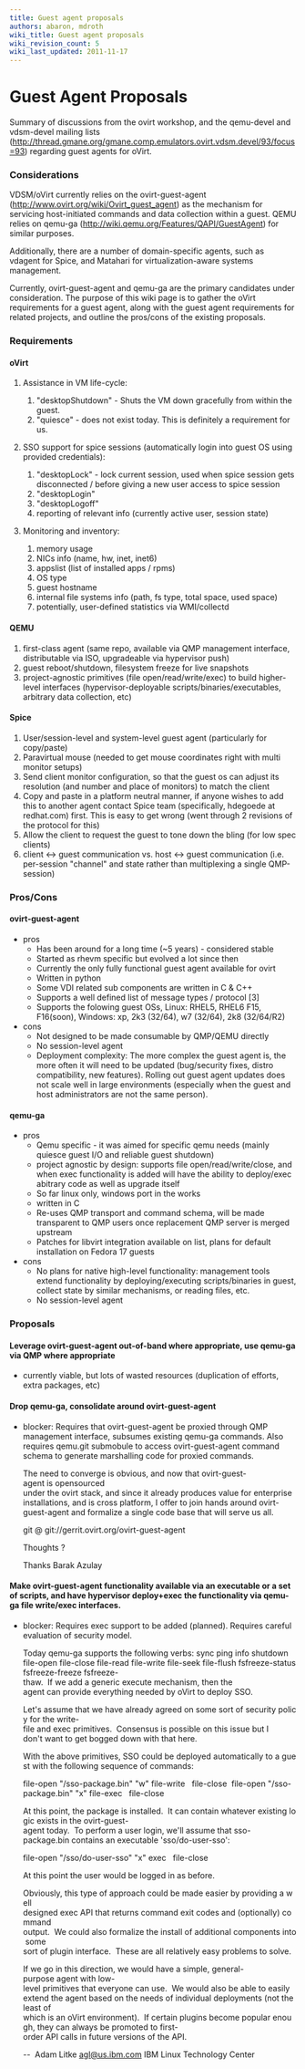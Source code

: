 ```yaml
---
title: Guest agent proposals
authors: abaron, mdroth
wiki_title: Guest agent proposals
wiki_revision_count: 5
wiki_last_updated: 2011-11-17
---
```


# Guest Agent Proposals

Summary of discussions from the ovirt workshop, and the qemu-devel and vdsm-devel mailing lists (http://thread.gmane.org/gmane.comp.emulators.ovirt.vdsm.devel/93/focus=93) regarding guest agents for oVirt.

### Considerations

VDSM/oVirt currently relies on the ovirt-guest-agent (http://www.ovirt.org/wiki/Ovirt_guest_agent) as the mechanism for servicing host-initiated commands and data collection within a guest. QEMU relies on qemu-ga (http://wiki.qemu.org/Features/QAPI/GuestAgent) for similar purposes.

Additionally, there are a number of domain-specific agents, such as vdagent for Spice, and Matahari for virtualization-aware systems management.

Currently, ovirt-guest-agent and qemu-ga are the primary candidates under consideration. The purpose of this wiki page is to gather the oVirt requirements for a guest agent, along with the guest agent requirements for related projects, and outline the pros/cons of the existing proposals.

### Requirements

#### oVirt

1.  Assistance in VM life-cycle:
    1.  "desktopShutdown" - Shuts the VM down gracefully from within the guest.
    2.  "quiesce" - does not exist today. This is definitely a requirement for us.

2.  SSO support for spice sessions (automatically login into guest OS using provided credentials):
    1.  "desktopLock" - lock current session, used when spice session gets disconnected / before giving a new user access to spice session
    2.  "desktopLogin"
    3.  "desktopLogoff"
    4.  reporting of relevant info (currently active user, session state)

3.  Monitoring and inventory:
    1.  memory usage
    2.  NICs info (name, hw, inet, inet6)
    3.  appslist (list of installed apps / rpms)
    4.  OS type
    5.  guest hostname
    6.  internal file systems info (path, fs type, total space, used space)
    7.  potentially, user-defined statistics via WMI/collectd

#### QEMU

1.  first-class agent (same repo, available via QMP management interface, distributable via ISO, upgradeable via hypervisor push)
2.  guest reboot/shutdown, filesystem freeze for live snapshots
3.  project-agnostic primitives (file open/read/write/exec) to build higher-level interfaces (hypervisor-deployable scripts/binaries/executables, arbitrary data collection, etc)

#### Spice

1.  User/session-level and system-level guest agent (particularly for copy/paste)
2.  Paravirtual mouse (needed to get mouse coordinates right with multi monitor setups)
3.  Send client monitor configuration, so that the guest os can adjust its resolution (and number and place of monitors) to match the client
4.  Copy and paste in a platform neutral manner, if anyone wishes to add this to another agent contact Spice team (specifically, hdegoede at redhat.com) first. This is easy to get wrong (went through 2 revisions of the protocol for this)
5.  Allow the client to request the guest to tone down the bling (for low spec clients)
6.  client <-> guest communication vs. host <-> guest communication (i.e. per-session "channel" and state rather than multiplexing a single QMP-session)

### Pros/Cons

#### ovirt-guest-agent

*   pros
    -   Has been around for a long time (~5 years) - considered stable
    -   Started as rhevm specific but evolved a lot since then
    -   Currently the only fully functional guest agent available for ovirt
    -   Written in python
    -   Some VDI related sub components are written in C & C++
    -   Supports a well defined list of message types / protocol [3]
    -   Supports the folowing guest OSs, Linux: RHEL5, RHEL6 F15, F16(soon), Windows: xp, 2k3 (32/64), w7 (32/64), 2k8 (32/64/R2)
*   cons
    -   Not designed to be made consumable by QMP/QEMU directly
    -   No session-level agent
    -   Deployment complexity: The more complex the guest agent is, the more often it will need to be updated (bug/security fixes, distro compatibility, new features). Rolling out guest agent updates does not scale well in large environments (especially when the guest and host administrators are not the same person).

#### qemu-ga

*   pros
    -   Qemu specific - it was aimed for specific qemu needs (mainly quiesce guest I/O and reliable guest shutdown)
    -   project agnostic by design: supports file open/read/write/close, and when exec functionality is added will have the ability to deploy/exec abitrary code as well as upgrade itself
    -   So far linux only, windows port in the works
    -   written in C
    -   Re-uses QMP transport and command schema, will be made transparent to QMP users once replacement QMP server is merged upstream
    -   Patches for libvirt integration available on list, plans for default installation on Fedora 17 guests
*   cons
    -   No plans for native high-level functionality: management tools extend functionality by deploying/executing scripts/binaries in guest, collect state by similar mechanisms, or reading files, etc.
    -   No session-level agent

### Proposals

#### Leverage ovirt-guest-agent out-of-band where appropriate, use qemu-ga via QMP where appropriate

*   currently viable, but lots of wasted resources (duplication of efforts, extra packages, etc)

#### Drop qemu-ga, consolidate around ovirt-guest-agent

*   blocker: Requires that ovirt-guest-agent be proxied through QMP management interface, subsumes existing qemu-ga commands. Also requires qemu.git submobule to access ovirt-guest-agent command schema to generate marshalling code for proxied commands.

      The need to converge is obvious, and now that ovirt-guest-agent is opensourced 
      under the ovirt stack, and since it already produces value for enterprise 
      installations, and is cross platform, I offer to join hands around ovirt-
      guest-agent and formalize a single code base that will serve us all.

      git @ git://gerrit.ovirt.org/ovirt-guest-agent

      Thoughts ?

      Thanks
      Barak Azulay

#### Make ovirt-guest-agent functionality available via an executable or a set of scripts, and have hypervisor deploy+exec the functionality via qemu-ga file write/exec interfaces.

*   blocker: Requires exec support to be added (planned). Requires careful evaluation of security model.

      Today qemu-ga supports the following verbs: sync ping info shutdown
      file-open file-close file-read file-write file-seek file-flush fsfreeze-status
      fsfreeze-freeze fsfreeze-thaw.  If we add a generic execute mechanism, then the
      agent can provide everything needed by oVirt to deploy SSO.

      Let's assume that we have already agreed on some sort of security policy for the
      write-file and exec primitives.  Consensus is possible on this issue but I
      don't want to get bogged down with that here.

      With the above primitives, SSO could be deployed automatically to a guest with
      the following sequence of commands:

      file-open "<exec-dir>/sso-package.bin" "w"
      file-write <fh> <buf>
      file-close <fh>
      file-open "<exec-dir>/sso-package.bin" "x"
      file-exec <fh> <args>
      file-close <fh>

      At this point, the package is installed.  It can contain whatever existing logic
      exists in the ovirt-guest-agent today.  To perform a user login, we'll assume
      that sso-package.bin contains an executable 'sso/do-user-sso':

      file-open "<exec-dir>/sso/do-user-sso" "x"
      exec <fh> <args>
      file-close <fh>

      At this point the user would be logged in as before.

      Obviously, this type of approach could be made easier by providing a well
      designed exec API that returns command exit codes and (optionally) command
      output.  We could also formalize the install of additional components into some
      sort of plugin interface.  These are all relatively easy problems to solve.

      If we go in this direction, we would have a simple, general-purpose agent with
      low-level primitives that everyone can use.  We would also be able to easily
      extend the agent based on the needs of individual deployments (not the least of
      which is an oVirt environment).  If certain plugins become popular enough, they
      can always be promoted to first-order API calls in future versions of the API.

      -- 
      Adam Litke <agl@us.ibm.com>
      IBM Linux Technology Center
